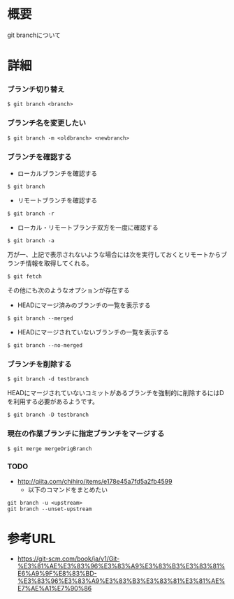 # 概要
git branchについて

# 詳細

### ブランチ切り替え
```
$ git branch <branch>
```

### ブランチ名を変更したい
```
$ git branch -m <oldbranch> <newbranch>
```

### ブランチを確認する
- ローカルブランチを確認する
```
$ git branch
```
- リモートブランチを確認する
```
$ git branch -r
```
- ローカル・リモートブランチ双方を一度に確認する
```
$ git branch -a
```

万が一、上記で表示されないような場合には次を実行しておくとリモートからブランチ情報を取得してくれる。
```
$ git fetch
```

その他にも次のようなオプションが存在する
- HEADにマージ済みのブランチの一覧を表示する
```
$ git branch --merged
```
- HEADにマージされていないブランチの一覧を表示する
```
$ git branch --no-merged
```

### ブランチを削除する
```
$ git branch -d testbranch
```

HEADにマージされていないコミットがあるブランチを強制的に削除するにはDを利用する必要があるようです。
```
$ git branch -D testbranch
```

### 現在の作業ブランチに指定ブランチをマージする
```
$ git merge mergeOrigBranch
```

### TODO
- http://qiita.com/chihiro/items/e178e45a7fd5a2fb4599
  - 以下のコマンドをまとめたい
```
git branch -u <upstream>
git branch --unset-upstream
```

# 参考URL
- https://git-scm.com/book/ja/v1/Git-%E3%81%AE%E3%83%96%E3%83%A9%E3%83%B3%E3%83%81%E6%A9%9F%E8%83%BD-%E3%83%96%E3%83%A9%E3%83%B3%E3%83%81%E3%81%AE%E7%AE%A1%E7%90%86
